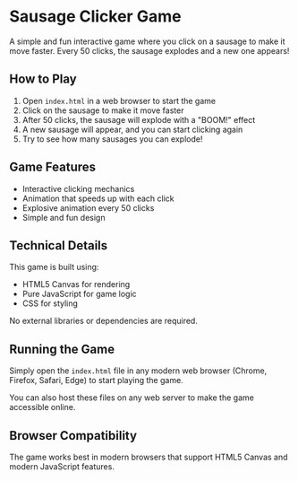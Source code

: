# Sausage Clicker Game

A simple and fun interactive game where you click on a sausage to make it move faster. Every 50 clicks, the sausage explodes and a new one appears!

## How to Play

1. Open `index.html` in a web browser to start the game
2. Click on the sausage to make it move faster
3. After 50 clicks, the sausage will explode with a "BOOM!" effect
4. A new sausage will appear, and you can start clicking again
5. Try to see how many sausages you can explode!

## Game Features

- Interactive clicking mechanics
- Animation that speeds up with each click
- Explosive animation every 50 clicks
- Simple and fun design

## Technical Details

This game is built using:
- HTML5 Canvas for rendering
- Pure JavaScript for game logic
- CSS for styling

No external libraries or dependencies are required.

## Running the Game

Simply open the `index.html` file in any modern web browser (Chrome, Firefox, Safari, Edge) to start playing the game.

You can also host these files on any web server to make the game accessible online.

## Browser Compatibility

The game works best in modern browsers that support HTML5 Canvas and modern JavaScript features. 